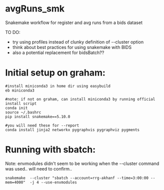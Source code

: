 # avgRuns_smk
Snakemake workflow for register and avg runs from a bids dataset

TO DO: 
 * try using profiles instead of clunky definition of --cluster option
 * think about best practices for using snakemake with BIDS
 * also a potential replacement for bidsBatch??


# Initial setup on graham:

```
#install miniconda3 in home dir using easybuild
eb miniconda3 

#note: if not on graham, can install miniconda3 by running official install script
conda init
source ~/.bashrc
pip install snakemake==5.10.0

#you will need these for --report
conda install jinja2 networkx pygraphvis pygraphviz pygments
```

# Running with sbatch:

Note: envmodules didn't seem to be working when the --cluster command was used.. will need to confirm..
```
snakemake  --cluster "sbatch --account=rrg-akhanf --time=3:00:00 --mem=4000"  -j 4 --use-envmodules
```

